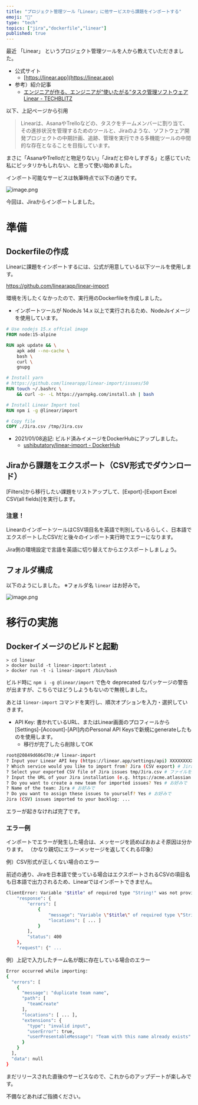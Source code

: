 ```yaml
---
title: "プロジェクト管理ツール「Linear」に他サービスから課題をインポートする"
emoji: "🐳"
type: "tech"
topics: ["jira","dockerfile","linear"]
published: true
---
```

最近 「Linear」 というプロジェクト管理ツールを人から教えていただきました。

- 公式サイト
    - [https://linear.app](https://linear.app)
- 参考）紹介記事
    - [エンジニアが作る、エンジニアが“使いたがる”タスク管理ソフトウェアLinear - TECHBLITZ](https://techblitz.com/linear/)

以下、上記ページから引用

> Linearは、AsanaやTrelloなどの、タスクをチームメンバーに割り当て、その進捗状況を管理するためのツールと、Jiraのような、ソフトウェア開発プロジェクトの中期計画、追跡、管理を実行できる多機能ツールの中間的な存在となることを目指しています。

まさに「AsanaやTrelloだと物足りない」「Jiraだと仰々しすぎる」と感じていた私にピッタリかもしれない、と思って使い始めました。

インポート可能なサービスは執筆時点で以下の通りです。

![image.png](https://qiita-image-store.s3.ap-northeast-1.amazonaws.com/0/104653/5014527b-9e2c-6997-4d69-f1aea12e5ac9.png)

今回は、Jiraからインポートしました。

# 準備

## Dockerfileの作成

Linearに課題をインポートするには、公式が用意している以下ツールを使用します。

https://github.com/linearapp/linear-import

環境を汚したくなかったので、実行用のDockerfileを作成しました。

- インポートツールが NodeJs 14.x 以上で実行されるため、NodeJsイメージを使用しています。

```dockerfile
# Use nodejs 15.x offcial image
FROM node:15-alpine

RUN apk update && \
    apk add --no-cache \
    bash \
    curl \
    gnupg

# Install yarn
# https://github.com/linearapp/linear-import/issues/50
RUN touch ~/.bashrc \
    && curl -o- -L https://yarnpkg.com/install.sh | bash

# Install Linear Import tool
RUN npm i -g @linear/import

# Copy file
COPY ./Jira.csv /tmp/Jira.csv
```

- 2021/01/08追記: ビルド済みイメージをDockerHubにアップしました。
    - [ushibutatory/linear-import - DockerHub](https://hub.docker.com/r/ushibutatory/linear-import)

## Jiraから課題をエクスポート（CSV形式でダウンロード）

[Filters]から移行したい課題をリストアップして、[Export]-[Export Excel CSV(all fields)]を実行します。

### 注意！

LinearのインポートツールはCSV項目名を英語で判別しているらしく、日本語でエクスポートしたCSVだと後々のインポート実行時でエラーになります。

Jira側の環境設定で言語を英語に切り替えてからエクスポートしましょう。

## フォルダ構成

以下のようにしました。
※フォルダ名 `linear` はお好みで。

![image.png](https://qiita-image-store.s3.ap-northeast-1.amazonaws.com/0/104653/94fec716-6b78-ad1d-40e3-cc33930874fa.png)

# 移行の実施

## Dockerイメージのビルドと起動

```console
> cd linear
> docker build -t linear-import:latest .
> docker run -t -i linear-import /bin/bash
```

ビルド時に `npm i -g @linear/import` で色々 deprecated なパッケージの警告が出ますが、こちらではどうしようもないので無視しました。

あとは `linear-import` コマンドを実行し、順次オプションを入力・選択していきます。

- API Key: 書かれているURL、またはLinear画面のプロフィールから[Settings]-[Account]-[API]内のPersonal API Keysで新規にgenerateしたものを使用します。
    - 移行が完了したら削除してOK

```bash
root@20849d606d70:/# linear-import
? Input your Linear API key (https://linear.app/settings/api) XXXXXXXXX
? Which service would you like to import from? Jira (CSV export) # Jiraを選択
? Select your exported CSV file of Jira issues tmp/Jira.csv # ファイルを選択
? Input the URL of your Jira installation (e.g. https://acme.atlassian.net): https://xxx.atlassian.net/ # JiraのURLをペースト
? Do you want to create a new team for imported issues? Yes # お好みで
? Name of the team: Jira # お好みで
? Do you want to assign these issues to yourself? Yes # お好みで
Jira (CSV) issues imported to your backlog: ...
```

エラーが起きなければ完了です。

### エラー例

インポートでエラーが発生した場合は、メッセージを読めばおおよそ原因は分かります。
（かなり親切にエラーメッセージを返してくれる印象）

例）CSV形式が正しくない場合のエラー

前述の通り、Jiraを日本語で使っている場合はエクスポートされるCSVの項目名も日本語で出力されるため、Linearではインポートできません。

```bash
ClientError: Variable "$title" of required type "String!" was not provided.: {
    "response": {
        "errors": [
            {
                "message": "Variable \"$title\" of required type \"String!\" was not provided.",
                "locations": [ ... ]
            }
        ],
        "status": 400
    },
    "request": {" ...
```

例）上記で入力したチーム名が既に存在している場合のエラー

```bash
Error occurred while importing:
{
  "errors": [
    {
      "message": "duplicate team name",
      "path": [
        "teamCreate"
      ],
      "locations": [ ... ],
      "extensions": {
        "type": "invalid input",
        "userError": true,
        "userPresentableMessage": "Team with this name already exists"
      }
    }
  ],
  "data": null
}
```

まだリリースされた直後のサービスなので、これからのアップデートが楽しみです。

不備などあればご指摘ください。
